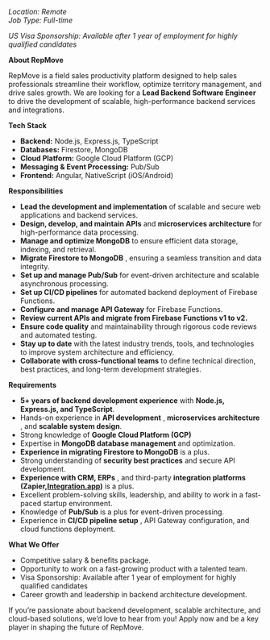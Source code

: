 _Location: Remote_  
_Job Type: Full-time_

 _US Visa Sponsorship: Available after 1 year of employment for highly
qualified candidates_

**About RepMove**

RepMove is a field sales productivity platform designed to help sales
professionals streamline their workflow, optimize territory management, and
drive sales growth. We are looking for a **Lead Backend Software Engineer** to
drive the development of scalable, high-performance backend services and
integrations.

**Tech Stack**

  * **Backend:** Node.js, Express.js, TypeScript
  * **Databases:** Firestore, MongoDB
  * **Cloud Platform:** Google Cloud Platform (GCP)
  * **Messaging & Event Processing:** Pub/Sub
  * **Frontend:** Angular, NativeScript (iOS/Android)

**Responsibilities**

  * **Lead the development and implementation** of scalable and secure web applications and backend services.
  * **Design, develop, and maintain APIs** and **microservices architecture** for high-performance data processing.
  * **Manage and optimize MongoDB** to ensure efficient data storage, indexing, and retrieval.
  * **Migrate Firestore to MongoDB** , ensuring a seamless transition and data integrity.
  * **Set up and manage Pub/Sub** for event-driven architecture and scalable asynchronous processing.
  * **Set up CI/CD pipelines** for automated backend deployment of Firebase Functions.
  * **Configure and manage API Gateway** for Firebase Functions.
  * **Review current APIs and migrate from Firebase Functions v1 to v2.**
  * **Ensure code quality** and maintainability through rigorous code reviews and automated testing.
  * **Stay up to date** with the latest industry trends, tools, and technologies to improve system architecture and efficiency.
  * **Collaborate with cross-functional teams** to define technical direction, best practices, and long-term development strategies.

**Requirements**

  * **5+ years of backend development experience** with **Node.js, Express.js, and TypeScript**.
  * Hands-on experience in **API development** , **microservices architecture** , and **scalable system design**.
  * Strong knowledge of **Google Cloud Platform (GCP)**
  * Expertise in **MongoDB database management** and optimization.
  * **Experience in migrating Firestore to MongoDB** is a plus.
  * Strong understanding of **security best practices** and secure API development.
  * **Experience with CRM, ERPs** , and third-party **integration platforms (Zapier,[Integration.app](http://Integration.app))** is a plus.
  * Excellent problem-solving skills, leadership, and ability to work in a fast-paced startup environment.
  * Knowledge of **Pub/Sub** is a plus for event-driven processing.
  * Experience in **CI/CD pipeline setup** , API Gateway configuration, and cloud functions deployment.

**What We Offer**

  * Competitive salary & benefits package.
  * Opportunity to work on a fast-growing product with a talented team.
  * Visa Sponsorship: Available after 1 year of employment for highly qualified candidates
  * Career growth and leadership in backend architecture development.

If you’re passionate about backend development, scalable architecture, and
cloud-based solutions, we’d love to hear from you! Apply now and be a key
player in shaping the future of RepMove.